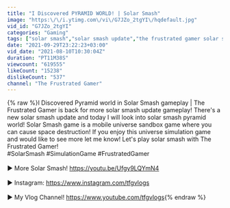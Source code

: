 ```yaml
---
title: "I Discovered PYRAMID WORLD! | Solar Smash"
image: "https:\/\/i.ytimg.com\/vi\/G7JZo_2tgYI\/hqdefault.jpg"
vid_id: "G7JZo_2tgYI"
categories: "Gaming"
tags: ["solar smash","solar smash update","the frustrated gamer solar smash"]
date: "2021-09-29T23:22:23+03:00"
vid_date: "2021-08-10T10:30:04Z"
duration: "PT11M38S"
viewcount: "619555"
likeCount: "15238"
dislikeCount: "537"
channel: "The Frustrated Gamer"
---
```

{% raw %}I Discovered Pyramid world in Solar Smash gameplay | The Frustrated Gamer is back for more solar smash update gameplay! There's a new solar smash update and today I will look into solar smash pyramid world! Solar Smash game is a mobile universe sandbox game where you can cause space destruction! If you enjoy this universe simulation game and would like to see more let me know! Let's play solar smash with The Frustrated Gamer! <br />#SolarSmash #SimulationGame #FrustratedGamer <br /><br />► More Solar Smash! <a rel="nofollow" target="blank" href="https://youtu.be/Ufgy9LQYmN4">https://youtu.be/Ufgy9LQYmN4</a> <br /><br />► Instagram: <a rel="nofollow" target="blank" href="https://www.instagram.com/tfgvlogs">https://www.instagram.com/tfgvlogs</a> <br /><br />► My Vlog Channel! <a rel="nofollow" target="blank" href="https://www.youtube.com/tfgvlogs">https://www.youtube.com/tfgvlogs</a>{% endraw %}
